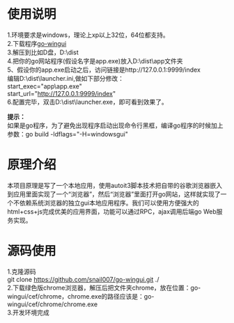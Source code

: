 # 使用说明
1.环境要求是windows，理论上xp以上32位，64位都支持。  
2.下载程序[go-wingui](https://github.com/snail007/go-wingui/releases/tag/1.0)  
3.解压到比如D盘，D:\dist  
4.把你的go网站程序(假设名字是app.exe)放入D:\dist\app文件夹  
5、假设你的app.exe启动之后，访问链接是http://127.0.0.1:9999/index  
编辑D:\dist\launcher.ini,做如下部分修改：  
start_exec="app\app.exe"  
start_url="http://127.0.0.1:9999/index"   
6.配置完毕，双击D:\dist\launcher.exe，即可看到效果了。  

**提示：**  
如果是go程序，为了避免出现程序启动出现命令行黑框，编译go程序的时候加上参数：go build  -ldflags="-H=windowsgui"  

# 原理介绍
本项目原理是写了一个本地应用，使用autoit3脚本技术把自带的谷歌浏览器嵌入到应用里面实现了一个“浏览器”，然后“浏览器”里面打开go网站，这样就实现了一个不依赖系统浏览器的独立gui本地应用程序。我们可以使用方便强大的html+css+js完成优美的应用界面，功能可以通过RPC，ajax调用后端go Web服务实现。

#  源码使用
1.克隆源码  
git clone https://github.com/snail007/go-wingui.git ./  
2.下载绿色版chrome浏览器，解压后把文件夹chrome，放在位置：go-wingui/cef/chrome，chrome.exe的路径应该是：go-wingui/cef/chrome/chrome.exe  
3.开发环境完成  

